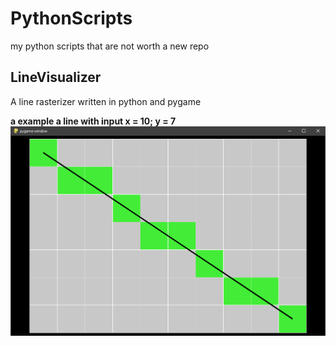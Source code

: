 # PythonScripts
my python scripts that are not worth a new repo


## LineVisualizer
A line rasterizer written in python and pygame  

**a example a line with input x = 10; y = 7**
![LineVisualizer Screenshot](/src/linevisualizer.png)
